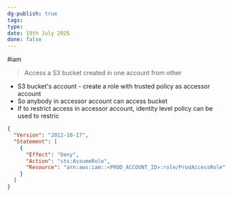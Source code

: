 ```yaml
---
dg-publish: true
tags: 
type: 
date: 19th July 2025
done: false
---
```


#iam
> Access a S3 bucket created in one account from other

- S3 bucket's account - create a role with trusted policy as accessor account
- So anybody in accessor account can access bucket
- If to restrict access in accessor account, identity level policy can be used to restric

```json
{
  "Version": "2012-10-17",
  "Statement": [
    {
      "Effect": "Deny",
      "Action": "sts:AssumeRole",
      "Resource": "arn:aws:iam::<PROD_ACCOUNT_ID>:role/ProdAccessRole"
    }
  ]
}

```